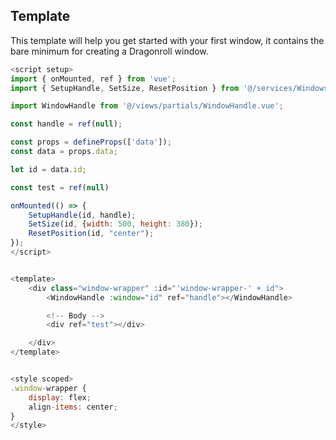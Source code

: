 ## Template

This template will help you get started with your first window, it contains the bare
minimum for creating a Dragonroll window.

```js
<script setup>
import { onMounted, ref } from 'vue';
import { SetupHandle, SetSize, ResetPosition } from '@/services/Windows';

import WindowHandle from '@/views/partials/WindowHandle.vue';

const handle = ref(null);

const props = defineProps(['data']);
const data = props.data;

let id = data.id;

const test = ref(null)

onMounted(() => {
    SetupHandle(id, handle);
    SetSize(id, {width: 500, height: 380});
    ResetPosition(id, "center");
});
</script>


<template>
    <div class="window-wrapper" :id="'window-wrapper-' + id">
        <WindowHandle :window="id" ref="handle"></WindowHandle>

        <!-- Body -->
        <div ref="test"></div>

    </div>
</template>


<style scoped>
.window-wrapper {
    display: flex;
    align-items: center;
}
</style>
```